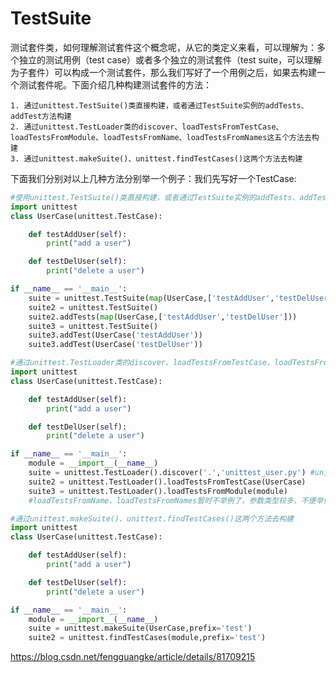 # TestSuite
测试套件类，如何理解测试套件这个概念呢，从它的类定义来看，可以理解为：多个独立的测试用例（test case）或者多个独立的测试套件（test suite，可以理解为子套件）可以构成一个测试套件，那么我们写好了一个用例之后，如果去构建一个测试套件呢。下面介绍几种构建测试套件的方法：

    1. 通过unittest.TestSuite()类直接构建，或者通过TestSuite实例的addTests、addTest方法构建
    2. 通过unittest.TestLoader类的discover、loadTestsFromTestCase、loadTestsFromModule、loadTestsFromName、loadTestsFromNames这五个方法去构建
    3. 通过unittest.makeSuite()、unittest.findTestCases()这两个方法去构建

下面我们分别对以上几种方法分别举一个例子：我们先写好一个TestCase:
```python
#使用unittest.TestSuite()类直接构建，或者通过TestSuite实例的addTests、addTest方法构建
import unittest
class UserCase(unittest.TestCase):

    def testAddUser(self):
        print("add a user")

    def testDelUser(self):
        print("delete a user")

if __name__ == '__main__':
    suite = unittest.TestSuite(map(UserCase,['testAddUser','testDelUser']))
    suite2 = unittest.TestSuite()
    suite2.addTests(map(UserCase,['testAddUser','testDelUser']))
    suite3 = unittest.TestSuite()
    suite3.addTest(UserCase('testAddUser'))
    suite3.addTest(UserCase('testDelUser'))
```
```python
#通过unittest.TestLoader类的discover、loadTestsFromTestCase、loadTestsFromModule、loadTestsFromName、loadTestsFromNames这五个方法去构建
import unittest
class UserCase(unittest.TestCase):

    def testAddUser(self):
        print("add a user")

    def testDelUser(self):
        print("delete a user")

if __name__ == '__main__':
    module = __import__(__name__)
    suite = unittest.TestLoader().discover('.','unittest_user.py') #unittest_user.py
    suite2 = unittest.TestLoader().loadTestsFromTestCase(UserCase)
    suite3 = unittest.TestLoader().loadTestsFromModule(module)
    #loadTestsFromName、loadTestsFromNames暂时不举例了，参数类型较多，不便举例，可以自行阅读其代码
```
```python
#通过unittest.makeSuite()、unittest.findTestCases()这两个方法去构建
import unittest
class UserCase(unittest.TestCase):

    def testAddUser(self):
        print("add a user")

    def testDelUser(self):
        print("delete a user")

if __name__ == '__main__':
    module = __import__(__name__)
    suite = unittest.makeSuite(UserCase,prefix='test')
    suite2 = unittest.findTestCases(module,prefix='test')
```

https://blog.csdn.net/fengguangke/article/details/81709215